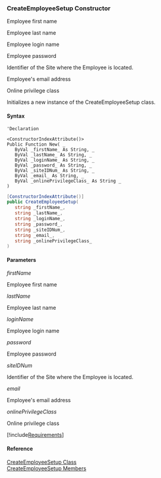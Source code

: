 ﻿### CreateEmployeeSetup Constructor

Employee first name

Employee last name

Employee login name

Employee password

Identifier of the Site where the Employee is located.

Employee's email address

Online privilege class

Initializes a new instance of the CreateEmployeeSetup class.

#### Syntax

```vbnet
'Declaration

<ConstructorIndexAttribute()>
Public Function New( _
   ByVal _firstName_ As String, _
   ByVal _lastName_ As String, _
   ByVal _loginName_ As String, _
   ByVal _password_ As String, _
   ByVal _siteIDNum_ As String, _
   ByVal _email_ As String, _
   ByVal _onlinePrivilegeClass_ As String _
)
```

```csharp
[ConstructorIndexAttribute()]
public CreateEmployeeSetup( 
   string _firstName_,
   string _lastName_,
   string _loginName_,
   string _password_,
   string _siteIDNum_,
   string _email_,
   string _onlinePrivilegeClass_
)
```

#### Parameters

_firstName_

Employee first name

_lastName_

Employee last name

_loginName_

Employee login name

_password_

Employee password

_siteIDNum_

Identifier of the Site where the Employee is located.

_email_

Employee's email address

_onlinePrivilegeClass_

Online privilege class

[!include[Requirements](../partials/requirements.md)]

#### Reference

[CreateEmployeeSetup Class](FChoice.Toolkits.Clarify~FChoice.Toolkits.Clarify.Interfaces.CreateEmployeeSetup.md)  
[CreateEmployeeSetup Members](FChoice.Toolkits.Clarify~FChoice.Toolkits.Clarify.Interfaces.CreateEmployeeSetup_members.md)
